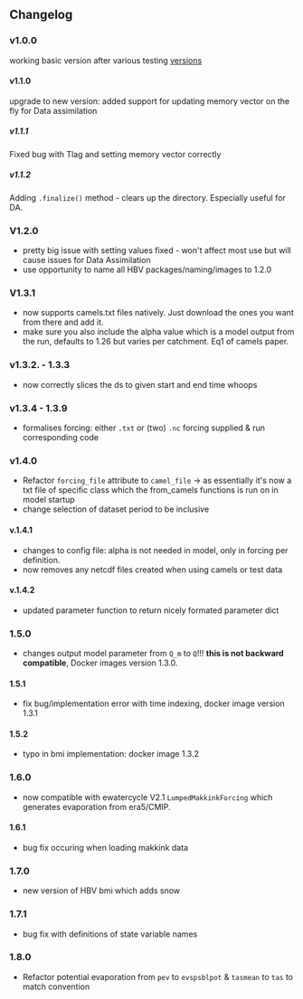 ## Changelog

### v1.0.0
working basic version after various testing [versions](https://test.pypi.org/project/ewatercycle-HBV/)
#### v1.1.0
upgrade to new version: added support for updating memory vector on the fly for Data assimilation
##### v1.1.1
Fixed bug with Tlag and setting memory vector correctly 
##### v1.1.2
Adding `.finalize()` method - clears up the directory. Especially useful for DA. 
### V1.2.0
- pretty big issue with setting values fixed - won't affect most use but will cause issues for Data Assimilation
- use opportunity to name all HBV packages/naming/images to 1.2.0 
### V1.3.1
- now supports camels.txt files natively. Just download the ones you want from there and add it. 
- make sure you also include the alpha value which is a model output from the run, defaults to 1.26 but varies per catchment. Eq1 of camels paper.
### v1.3.2. - 1.3.3
- now correctly slices the ds to given start and end time whoops
### v1.3.4 - 1.3.9
- formalises forcing: either `.txt`  or (two) `.nc` forcing supplied & run corresponding code
### v1.4.0
- Refactor `forcing_file` attribute to `camel_file` -> as essentially it's now a txt file of specific class which the from_camels functions is run on in model startup
- change selection of dataset period to be inclusive
#### v.1.4.1 
- changes to config file: alpha is not needed in model, only in forcing per definition. 
- now removes any netcdf files created when using camels or test data
#### v.1.4.2
- updated parameter function to return nicely formated parameter dict
### 1.5.0
- changes output model parameter from `Q_m` to `Q`!!! **this is not backward compatible**, Docker images version 1.3.0.
#### 1.5.1
- fix bug/implementation error with time indexing, docker image version 1.3.1
#### 1.5.2
- typo in bmi implementation: docker image 1.3.2
### 1.6.0
  - now compatible with ewatercycle V2.1 `LumpedMakkinkForcing` which generates evaporation from era5/CMIP.
#### 1.6.1
  - bug fix occuring when loading makkink data
### 1.7.0
  - new version of HBV bmi which adds snow 
### 1.7.1
  - bug fix with definitions of state variable names
### 1.8.0
- Refactor potential evaporation from `pev` to `evspsblpot` & `tasmean` to `tas` to match convention